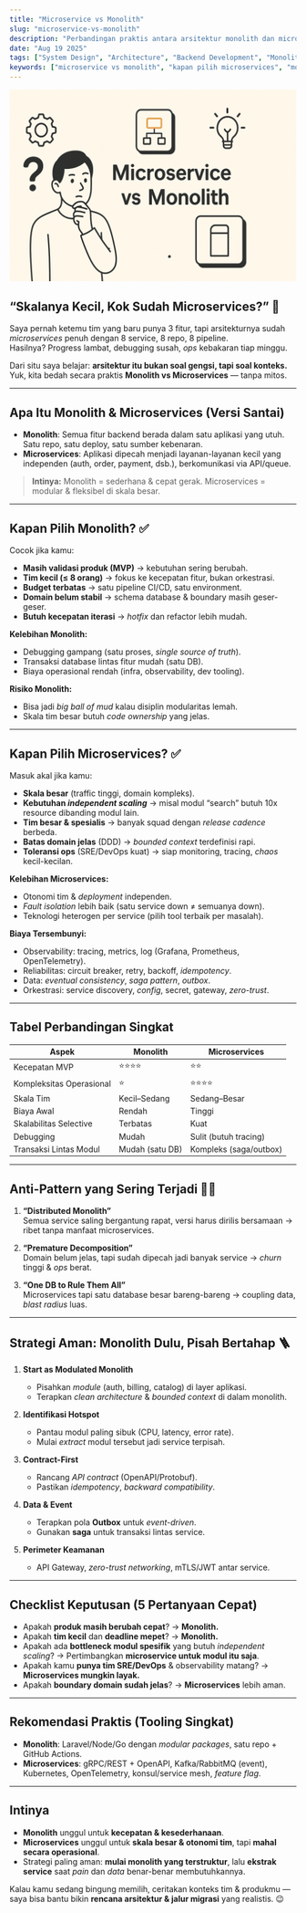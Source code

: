 ```yaml
---
title: "Microservice vs Monolith"
slug: "microservice-vs-monolith"
description: "Perbandingan praktis antara arsitektur monolith dan microservices: kapan memilih, biaya tersembunyi, kompleksitas operasional, hingga jalur migrasi yang aman."
date: "Aug 19 2025"
tags: ["System Design", "Architecture", "Backend Development", "Monolith", "Microservices", "DevOps"]
keywords: ["microservice vs monolith", "kapan pilih microservices", "monolith scalable", "arsitektur backend", "migrasi microservices", "system design untuk startup"]
---
```


![Ilustrasi Microservice vs Monolith](microservice-vs-monolith.png)

## “Skalanya Kecil, Kok Sudah Microservices?” 🤔

Saya pernah ketemu tim yang baru punya 3 fitur, tapi arsitekturnya sudah *microservices* penuh dengan 8 service, 8 repo, 8 pipeline.  
Hasilnya? Progress lambat, debugging susah, *ops* kebakaran tiap minggu.  

Dari situ saya belajar: **arsitektur itu bukan soal gengsi, tapi soal konteks.**  
Yuk, kita bedah secara praktis **Monolith vs Microservices** — tanpa mitos.

---

## Apa Itu Monolith & Microservices (Versi Santai)

- **Monolith**: Semua fitur backend berada dalam satu aplikasi yang utuh. Satu repo, satu deploy, satu sumber kebenaran.
- **Microservices**: Aplikasi dipecah menjadi layanan-layanan kecil yang independen (auth, order, payment, dsb.), berkomunikasi via API/queue.

> **Intinya:** Monolith = sederhana & cepat gerak. Microservices = modular & fleksibel di skala besar.

---

## Kapan Pilih **Monolith**? ✅

Cocok jika kamu:
- **Masih validasi produk (MVP)** → kebutuhan sering berubah.
- **Tim kecil (≤ 8 orang)** → fokus ke kecepatan fitur, bukan orkestrasi.
- **Budget terbatas** → satu pipeline CI/CD, satu environment.
- **Domain belum stabil** → schema database & boundary masih geser-geser.
- **Butuh kecepatan iterasi** → *hotfix* dan refactor lebih mudah.

**Kelebihan Monolith:**
- Debugging gampang (satu proses, *single source of truth*).
- Transaksi database lintas fitur mudah (satu DB).
- Biaya operasional rendah (infra, observability, dev tooling).

**Risiko Monolith:**
- Bisa jadi *big ball of mud* kalau disiplin modularitas lemah.
- Skala tim besar butuh *code ownership* yang jelas.

---

## Kapan Pilih **Microservices**? ✅

Masuk akal jika kamu:
- **Skala besar** (traffic tinggi, domain kompleks).
- **Kebutuhan *independent scaling*** → misal modul “search” butuh 10x resource dibanding modul lain.
- **Tim besar & spesialis** → banyak squad dengan *release cadence* berbeda.
- **Batas domain jelas** (DDD) → *bounded context* terdefinisi rapi.
- **Toleransi ops** (SRE/DevOps kuat) → siap monitoring, tracing, *chaos* kecil-kecilan.

**Kelebihan Microservices:**
- Otonomi tim & *deployment* independen.
- *Fault isolation* lebih baik (satu service down ≠ semuanya down).
- Teknologi heterogen per service (pilih tool terbaik per masalah).

**Biaya Tersembunyi:**
- Observability: tracing, metrics, log (Grafana, Prometheus, OpenTelemetry).
- Reliabilitas: circuit breaker, retry, backoff, *idempotency*.
- Data: *eventual consistency*, *saga pattern*, *outbox*.
- Orkestrasi: service discovery, *config*, secret, gateway, *zero-trust*.

---

## Tabel Perbandingan Singkat

| Aspek | Monolith | Microservices |
|---|---|---|
| Kecepatan MVP | ⭐⭐⭐⭐ | ⭐⭐ |
| Kompleksitas Operasional | ⭐ | ⭐⭐⭐⭐ |
| Skala Tim | Kecil–Sedang | Sedang–Besar |
| Biaya Awal | Rendah | Tinggi |
| Skalabilitas Selective | Terbatas | Kuat |
| Debugging | Mudah | Sulit (butuh tracing) |
| Transaksi Lintas Modul | Mudah (satu DB) | Kompleks (saga/outbox) |

---

## Anti-Pattern yang Sering Terjadi 😵‍💫

1. **“Distributed Monolith”**  
   Semua service saling bergantung rapat, versi harus dirilis bersamaan → ribet tanpa manfaat microservices.

2. **“Premature Decomposition”**  
   Domain belum jelas, tapi sudah dipecah jadi banyak service → *churn* tinggi & *ops* berat.

3. **“One DB to Rule Them All”**  
   Microservices tapi satu database besar bareng-bareng → coupling data, *blast radius* luas.

---

## Strategi Aman: **Monolith Dulu, Pisah Bertahap** 🪜

1. **Start as Modulated Monolith**  
   - Pisahkan *module* (auth, billing, catalog) di layer aplikasi.  
   - Terapkan *clean architecture* & *bounded context* di dalam monolith.

2. **Identifikasi Hotspot**  
   - Pantau modul paling sibuk (CPU, latency, error rate).  
   - Mulai *extract* modul tersebut jadi service terpisah.

3. **Contract-First**  
   - Rancang *API contract* (OpenAPI/Protobuf).  
   - Pastikan *idempotency*, *backward compatibility*.

4. **Data & Event**  
   - Terapkan pola **Outbox** untuk *event-driven*.  
   - Gunakan **saga** untuk transaksi lintas service.

5. **Perimeter Keamanan**  
   - API Gateway, *zero-trust networking*, mTLS/JWT antar service.

---

## Checklist Keputusan (5 Pertanyaan Cepat)

- Apakah **produk masih berubah cepat**? → **Monolith.**  
- Apakah **tim kecil** dan **deadline mepet**? → **Monolith.**  
- Apakah ada **bottleneck modul spesifik** yang butuh *independent scaling*? → Pertimbangkan **microservice untuk modul itu saja**.  
- Apakah kamu **punya tim SRE/DevOps** & observability matang? → **Microservices mungkin layak.**  
- Apakah **boundary domain sudah jelas**? → **Microservices** lebih aman.

---

## Rekomendasi Praktis (Tooling Singkat)

- **Monolith**: Laravel/Node/Go dengan *modular packages*, satu repo + GitHub Actions.  
- **Microservices**: gRPC/REST + OpenAPI, Kafka/RabbitMQ (event), Kubernetes, OpenTelemetry, konsul/service mesh, *feature flag*.

---

## Intinya

- **Monolith** unggul untuk **kecepatan & kesederhanaan**.  
- **Microservices** unggul untuk **skala besar & otonomi tim**, tapi **mahal secara operasional**.  
- Strategi paling aman: **mulai monolith yang terstruktur**, lalu **ekstrak service** saat *pain* dan *data* benar-benar membutuhkannya.

Kalau kamu sedang bingung memilih, ceritakan konteks tim & produkmu — saya bisa bantu bikin **rencana arsitektur & jalur migrasi** yang realistis. 😉
